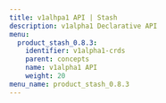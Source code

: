 ```yaml
---
title: v1alhpa1 API | Stash
description: v1alpha1 Declarative API
menu:
  product_stash_0.8.3:
    identifier: v1alpha1-crds
    parent: concepts
    name: v1alpha1 API
    weight: 20
menu_name: product_stash_0.8.3
---
```

